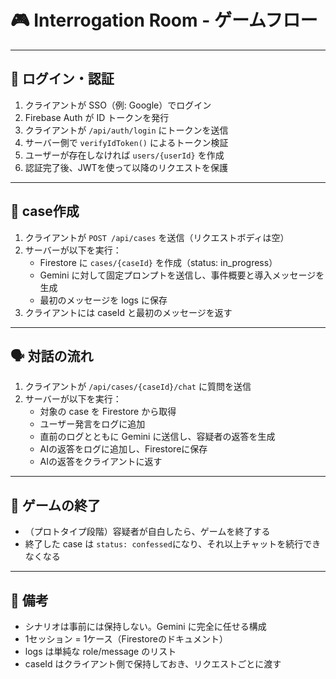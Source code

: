 # 🎮 Interrogation Room - ゲームフロー

---

## 🔐 ログイン・認証
1. クライアントが SSO（例: Google）でログイン
2. Firebase Auth が ID トークンを発行
3. クライアントが `/api/auth/login` にトークンを送信
4. サーバー側で `verifyIdToken()` によるトークン検証
5. ユーザーが存在しなければ `users/{userId}` を作成
6. 認証完了後、JWTを使って以降のリクエストを保護

---

## 🧵 case作成
1. クライアントが `POST /api/cases` を送信（リクエストボディは空）
2. サーバーが以下を実行：
   - Firestore に `cases/{caseId}` を作成（status: in_progress）
   - Gemini に対して固定プロンプトを送信し、事件概要と導入メッセージを生成
   - 最初のメッセージを logs に保存
3. クライアントには caseId と最初のメッセージを返す

---

## 🗣️ 対話の流れ
1. クライアントが `/api/cases/{caseId}/chat` に質問を送信
2. サーバーが以下を実行：
   - 対象の case を Firestore から取得
   - ユーザー発言をログに追加
   - 直前のログとともに Gemini に送信し、容疑者の返答を生成
   - AIの返答をログに追加し、Firestoreに保存
   - AIの返答をクライアントに返す

---

## 🏁 ゲームの終了
- （プロトタイプ段階）容疑者が自白したら、ゲームを終了する
- 終了した case は `status: confessed`になり、それ以上チャットを続行できなくなる

---

## 📝 備考
- シナリオは事前には保持しない。Gemini に完全に任せる構成
- 1セッション = 1ケース（Firestoreのドキュメント）
- logs は単純な role/message のリスト
- caseId はクライアント側で保持しておき、リクエストごとに渡す

